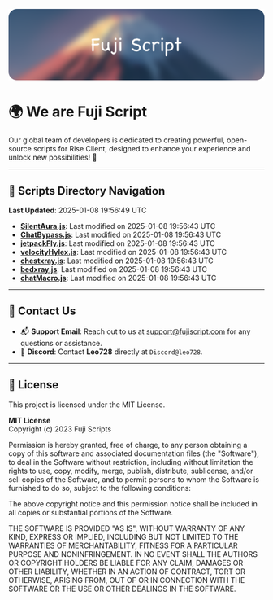 ![Banner](.github/b.webp)

# 🌍 **We are Fuji Script**

Our global team of developers is dedicated to creating powerful, open-source scripts for Rise Client, designed to enhance your experience and unlock new possibilities! 🌟

---
<!-- SCRIPTS_NAVIGATION_START -->
## 📂 **Scripts Directory Navigation**

**Last Updated**: 2025-01-08 19:56:49 UTC

- **[SilentAura.js](scripts/SilentAura.js)**: Last modified on 2025-01-08 19:56:43 UTC
- **[ChatBypass.js](scripts/ChatBypass.js)**: Last modified on 2025-01-08 19:56:43 UTC
- **[jetpackFly.js](scripts/jetpackFly.js)**: Last modified on 2025-01-08 19:56:43 UTC
- **[velocityHylex.js](scripts/velocityHylex.js)**: Last modified on 2025-01-08 19:56:43 UTC
- **[chestxray.js](scripts/chestxray.js)**: Last modified on 2025-01-08 19:56:43 UTC
- **[bedxray.js](scripts/bedxray.js)**: Last modified on 2025-01-08 19:56:43 UTC
- **[chatMacro.js](scripts/chatMacro.js)**: Last modified on 2025-01-08 19:56:43 UTC

<!-- SCRIPTS_NAVIGATION_END -->

---

## 💬 **Contact Us**  
- 📬 **Support Email**: Reach out to us at [support@fujiscript.com](mailto:support@fujiscript.com) for any questions or assistance.  
- 💬 **Discord**: Contact **Leo728** directly at `Discord@leo728`.

---

## 📜 **License**

This project is licensed under the MIT License.  

**MIT License**  
Copyright (c) 2023 Fuji Scripts  

Permission is hereby granted, free of charge, to any person obtaining a copy of this software and associated documentation files (the "Software"), to deal in the Software without restriction, including without limitation the rights to use, copy, modify, merge, publish, distribute, sublicense, and/or sell copies of the Software, and to permit persons to whom the Software is furnished to do so, subject to the following conditions:  

The above copyright notice and this permission notice shall be included in all copies or substantial portions of the Software.  

THE SOFTWARE IS PROVIDED "AS IS", WITHOUT WARRANTY OF ANY KIND, EXPRESS OR IMPLIED, INCLUDING BUT NOT LIMITED TO THE WARRANTIES OF MERCHANTABILITY, FITNESS FOR A PARTICULAR PURPOSE AND NONINFRINGEMENT. IN NO EVENT SHALL THE AUTHORS OR COPYRIGHT HOLDERS BE LIABLE FOR ANY CLAIM, DAMAGES OR OTHER LIABILITY, WHETHER IN AN ACTION OF CONTRACT, TORT OR OTHERWISE, ARISING FROM, OUT OF OR IN CONNECTION WITH THE SOFTWARE OR THE USE OR OTHER DEALINGS IN THE SOFTWARE.  
